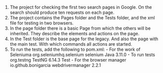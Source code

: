 <ol>
<li>The project for checking the first two search pages in Google. On the search should produce ten requests on each page.
<li>The project contains the Pages folder and the Tests folder, and the xml file for testing in two browsers.
<li>In the page folder there is a basic Page from which the others will be inherited. They describe the elements and actions on the page.
<li>In the Test folder is the base page for the legacy. And also the page with the main test. With which commands all actions are started.
<li>To run the tests, add the following to pom.xml:
- For the work of Seleniuma
<Dependency>
<Group_idigroup> org.seleniumhq.selenium </ group_idigroup>
<Artefact> selenium Java </ artifact>
<Version> 3.11.0 </ version>
</ Dependency>
- To run tests
<Dependency>
<Group_idigroup> org.testng </ group_id>
<Artifact> TestNG </ artifact>
<Version> 6.14.3 </ version>
<Sphere> Test </ Sphere>
</ Dependency>
- For the browser manager
<Dependency>
<GroupID> io.github.bonigarcia </ group_id>
<Artifact> webdrivermanager </ artifact>
<Version> 2.2.1 </ version>
</ Dependency>
</ol>